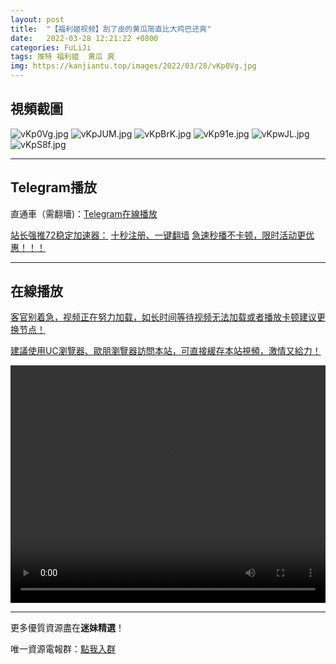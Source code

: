 ```yaml
---
layout: post
title:  "【福利姬视频】刮了皮的黄瓜简直比大鸡巴还爽"
date:   2022-03-28 12:21:22 +0800
categories: FuLiJi
tags: 推特 福利姬  黄瓜 爽
img: https://kanjiantu.top/images/2022/03/28/vKp0Vg.jpg
---
```



## 視頻截圖

![vKp0Vg.jpg](https://kanjiantu.top/images/2022/03/28/vKp0Vg.jpg)
![vKpJUM.jpg](https://kanjiantu.top/images/2022/03/28/vKpJUM.jpg)
![vKpBrK.jpg](https://kanjiantu.top/images/2022/03/28/vKpBrK.jpg)
![vKp91e.jpg](https://kanjiantu.top/images/2022/03/28/vKp91e.jpg)
![vKpwJL.jpg](https://kanjiantu.top/images/2022/03/28/vKpwJL.jpg)
![vKpS8f.jpg](https://kanjiantu.top/images/2022/03/28/vKpS8f.jpg)

* * *
## Telegram播放

直通車（需翻墻)：[Telegram在線播放](https://t.me/mimeijingxuan/398)

<u>站长强推72稳定加速器：</u> [十秒注册、一键翻墙](https://www.mimei.blog/skip/vpn.html)
<u>急速秒播不卡顿，限时活动更优惠！！！</u>
* * *
## 在線播放
<u>客官别着急，视频正在努力加载，如长时间等待视频无法加载或者播放卡顿建议更换节点！</u>

<u>建議使用UC瀏覽器、歐朋瀏覽器訪問本站，可直接緩存本站視頻，激情又給力！</u>
<center><video src="https://cdn.publer.io/uploads/videos/6246ad12db279736bfa80c8e/50425e30115d76f586915b6dbcaf5dcf.mp4" width="100%" height="380px" controls="controls"></video></center>


* * *
更多優質資源盡在**迷妹精選**！

唯一資源電報群：[點我入群](https://t.me/mimeijingxuan)


